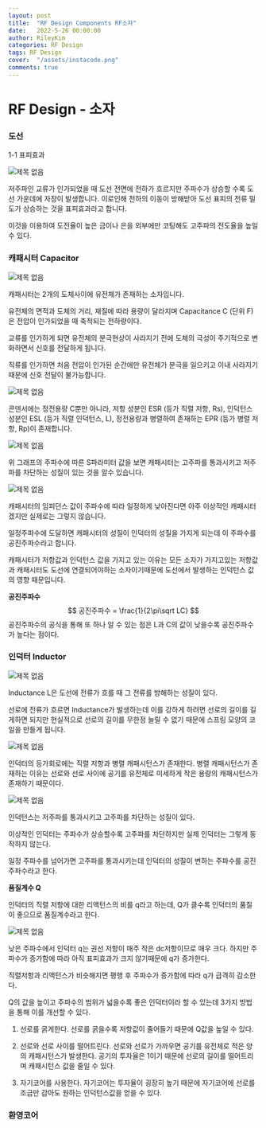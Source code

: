 ```yaml
---
layout: post
title:  "RF Design Components RF소자"
date:   2022-5-26 00:00:00
author: RileyKim
categories: RF Design
tags: RF Design
cover:  "/assets/instacode.png"
comments: true
---
```




# RF Design - 소자





### **도선**

1-1 표피효과



![제목 없음](https://user-images.githubusercontent.com/24997255/170438803-94c3cfef-c56e-40c3-bb38-1d3b655ee2be.png)

저주파인 교류가 인가되었을 때 도선 전면에 전하가 흐르지만 주파수가 상승할 수록 도선 가운데에 자장이 발생합니다. 이로인해 전하의 이동이 방해받아 도선 표피의 전류 밀도가 상승하는 것을 표피효과라고 합니다. 

이것을 이용하여 도전율이 높은 금이나 은을 외부에만 코팅해도 고주파의 전도율을 높일 수 있다. 



### **캐패시터 Capacitor**

![제목 없음](https://user-images.githubusercontent.com/24997255/170442291-c76515da-7685-4b42-86b0-1c27c13f3af6.png)



캐패시터는 2개의 도체사이에 유전체가 존재하는 소자입니다. 

유전체의 면적과 도체의 거리, 재질에 따라 용량이 달라지며 Capacitance C (단위 F)은 전압이 인가되었을 때 축적되는 전하량이다.

교류를 인가하게 되면 유전체의 분극현상이 사라지기 전에 도체의 극성이 주기적으로 변화하면서 신호를 전달하게 됩니다. 

직류를 인가하면 처음 전압이 인가된 순간에만 유전체가 분극을 일으키고 이내 사라지기 때문에 신호 전달이 불가능합니다.



![제목 없음](https://user-images.githubusercontent.com/24997255/170442959-b3c0a97d-5bad-4a60-a1b5-4d833c319364.png)

콘덴서에는 정전용량 C뿐만 아니라, 저항 성분인 ESR (등가 직렬 저항, Rs), 인덕턴스 성분인 ESL (등가 직렬 인덕턴스, L), 정전용량과 병렬하여 존재하는 EPR (등가 병렬 저항, Rp)이 존재합니다.



![제목 없음](https://user-images.githubusercontent.com/24997255/170443350-c14f4c1b-88a2-452d-afa9-64285033b3b3.png)

위 그래프의 주파수에 따른 S파라미터 값을 보면 캐패시터는 고주파를 통과시키고 저주파를 차단하는 성질이 있는 것을 알수 있습니다. 



![제목 없음](https://user-images.githubusercontent.com/24997255/170448915-2c0ace3b-dd17-424c-8c04-8d01289bd70a.png)



캐패시터의 임피던스 값이 주파수에 따라 일정하게 낮아진다면 아주 이상적인 캐패시터겠지만 실제로는 그렇지 않습니다. 

일정주파수에 도달하면 캐패시터의 성질이 인덕터의 성질을 가지게 되는데 이 주파수를 공진주파수라고 합니다. 

캐패시터가 저항값과 인덕턴스 값을 가지고 있는 이유는 모든 소자가 가지고있는 저항값과 캐패시터도 도선에 연결되어야하는 소자이기때문에  도선에서 발생하는  인덕턴스 값의 영향 때문입니다. 



**공진주파수**
$$
공진주파수 = \frac{1}{2\pi\sqrt LC}
$$
공진주파수의 공식을 통해 또 하나 알 수 있는 점은 L과 C의 값이 낮을수록 공진주파수가 높다는 점이다. 



### **인덕터 Inductor**

![제목 없음](https://user-images.githubusercontent.com/24997255/170453470-cfb9a04c-27f0-4697-b5bc-dfe93265b1e3.png)

Inductance L은 도선에 전류가 흐를 때 그 전류를 방해하는 성질이 있다. 

선로에 전류가 흐르면 Inductance가 발생하는데 이를 강하게 하려면 선로의 길이를 길게하면 되지만 현실적으로 선로의 길이를 무한정 늘릴 수 없기 때문에 스프링 모양의 코일을 만들게 됩니다. 



![제목 없음](https://user-images.githubusercontent.com/24997255/170454352-76212981-d4ab-4b52-b5f5-9b6e087ad6a9.png)

인덕터의 등가회로에는 직렬 저항과 병렬 캐패시턴스가 존재한다. 병렬 캐패시턴스가 존재하는 이유는 선로와 선로 사이에 공기를 유전체로 미세하게 작은 용량의 캐패시턴스가 존재하기 때문이다. 



![제목 없음](https://user-images.githubusercontent.com/24997255/170455286-d279d8e3-f919-4290-ac36-89d6d1080c43.png)

인덕턴스는 저주파를 통과시키고 고주파를 차단하는 성질이 있다. 

이상적인 인덕터는 주파수가 상승할수록 고주파를 차단하지만 실제 인덕터는 그렇게 동작하지 않는다. 

일정 주파수를 넘어가면 고주파를 통과시키는데 인덕터의 성질이 변하는 주파수를 공진주파수라고 한다. 



**품질계수 Q**

인덕터의 직렬 저항에 대한 리액턴스의 비를 q라고 하는데, Q가 클수록 인덕터의 품질이 좋으므로 품질계수라고 한다.



![제목 없음](https://user-images.githubusercontent.com/24997255/170458148-aa03ff4e-0f76-4d16-82b2-cb07b04233e2.png)

낮은 주파수에서 인덕터 q는 권선 저항이 매주 작은 dc저항이므로 매우 크다. 하지만 주파수가 증가함에 따라 아직 표피효과가 크지 않기때문에 q가 증가한다. 

직렬저항과 리액턴스가 비슷해지면 평행 후 주파수가 증가함에 따라 q가 급격히 감소한다. 



Q의 값을 높이고 주파수의 범위가 넓을수록 좋은 인덕터이라 할 수 있는데  3가지 방법을 통해 이를 개선할 수 있다. 

1. 선로를 굵게한다. 선로를 굵을수록 저항값이 줄어들기 때문에 Q값을 높일 수 있다. 

2. 선로와 선로 사이를 떨어트린다. 선로와 선로가 가까우면 공기를 유전체로 적은 양의 캐패시턴스가 발생한다. 공기의 투자율은 1이기 때문에 선로의 길이를 떨어트리며 캐패시턴스 값을 줄일 수 있다. 

3. 자기코어를 사용한다. 자기코어는 투자율이 굉장히 높기 때문에 자기코어에 선로를 조금만 감아도 원하는 인덕턴스값을 얻을 수 있다. 

   

### **환영코어**